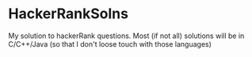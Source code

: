 # HackerRankSolns
My solution to hackerRank questions. Most (if not all) solutions will be in C/C++/Java (so that I don't loose touch with those languages)
